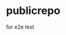 # publicrepo
for e2e test



























































































































































































































































































































































































































































































































































































































































































































































































































































































































































































































































































































































































































































































































